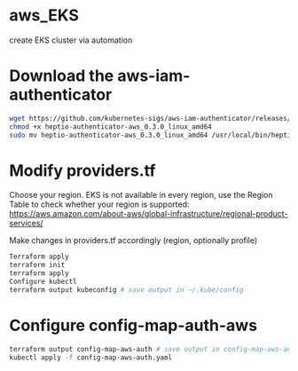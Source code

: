 # aws_EKS
create EKS cluster via automation

# Download the aws-iam-authenticator


```bash
wget https://github.com/kubernetes-sigs/aws-iam-authenticator/releases/download/v0.3.0/heptio-authenticator-aws_0.3.0_linux_amd64
chmod +x heptio-authenticator-aws_0.3.0_linux_amd64
sudo mv heptio-authenticator-aws_0.3.0_linux_amd64 /usr/local/bin/heptio-authenticator-aws
```

# Modify providers.tf
Choose your region. EKS is not available in every region, use the Region Table to check whether your region is supported: https://aws.amazon.com/about-aws/global-infrastructure/regional-product-services/

Make changes in providers.tf accordingly (region, optionally profile)

```bash
Terraform apply
terraform init
terraform apply
Configure kubectl
terraform output kubeconfig # save output in ~/.kube/config
```

# Configure config-map-auth-aws
```bash
terraform output config-map-aws-auth # save output in config-map-aws-auth.yaml
kubectl apply -f config-map-aws-auth.yaml
```